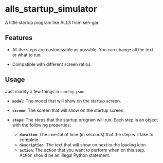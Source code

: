 # alls_startup_simulator

A little startup program like ALLS from seh-gar.

## Features

- All the steps are customizable as possible. You can change all the text or what to run.

- Compatible with different screen ratios.

## Usage

Just modify a few things in `config.json`.

- **`model`**: The model that will show on the startup screen.

- **`screen`**: The screen that will show on the startup screen.

- **`steps`**: The steps that the startup program will run. Each step is an object with the following properties:
  - **`duration`**: The invertal of time (in seconds) that the step will take to complete.
  - **`description`**: The text that will show on next to the loading icon.
  - **`action`**: The action that you want to perform when on this step. Action should be an illegal Python statement.